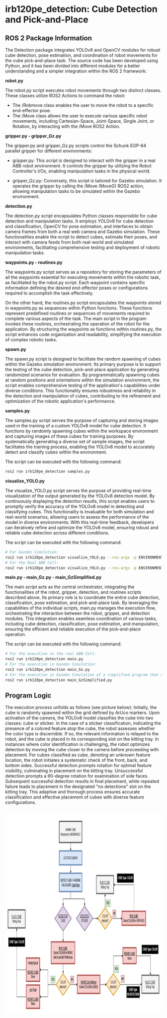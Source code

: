 # irb120pe_detection: Cube Detection and Pick-and-Place

<!-- INFORMATION -->
## ROS 2 Package Information

The Detection package integrates YOLOv8 and OpenCV modules for robust cube detection, pose estimation, and coordination of robot movements for the cube pick-and-place task. The source code has been developed using Python, and it has been divided into different modules for a better understanding and a simpler integration within the ROS 2 framework:

__robot.py__

The robot.py script executes robot movements through two distinct classes. These classes utilize ROS2 Actions to command the robot:

- The /Robmove class enables the user to move the robot to a specific end-effector pose.
- The /Move class allows the user to execute various specific robot movements, including Cartesian-Space, Joint-Space, Single Joint, or Rotation, by interacting with the /Move ROS2 Action.

__gripper.py - gripper_Gz.py__

The gripper.py and gripper_Gz.py scripts control the Schunk EGP-64 parallel gripper for different environments:

- gripper.py: This script is designed to interact with the gripper in a real ABB robot environment. It controls the gripper by utilizing the Robot Controller's I/Os, enabling manipulation tasks in the physical world.

- gripper_Gz.py: Conversely, this script is tailored for Gazebo simulation. It operates the gripper by calling the /Move (MoveG) ROS2 action, allowing manipulation tasks to be simulated within the Gazebo environment.

__detection.py__

The detection.py script encapsulates Python classes responsible for cube detection and manipulation tasks. It employs YOLOv8 for cube detection and classification, OpenCV for pose estimation, and interfaces to obtain camera frames from both a real web camera and Gazebo simulation. These functionalities enable the script to detect cubes, estimate their poses, and interact with camera feeds from both real-world and simulated environments, facilitating comprehensive testing and deployment of robotic manipulation tasks.

__waypoints.py - routines.py__

The waypoints.py script serves as a repository for storing the parameters of all the waypoints essential for executing movements within the robotic task, as facilitated by the robot.py script. Each waypoint contains specific information defining the desired end-effector poses or configurations required to accomplish the task effectively.

On the other hand, the routines.py script encapsulates the waypoints stored in waypoints.py as sequences within Python functions. These functions represent predefined routines or sequences of movements required to complete various aspects of the task. The main script in the program invokes these routines, orchestrating the operation of the robot for the application. By structuring the waypoints as functions within routines.py, the script enhances code organization and readability, simplifying the execution of complex robotic tasks.

__spawn.py__

The spawn.py script is designed to facilitate the random spawning of cubes within the Gazebo simulation environment. Its primary purpose is to support the testing of the cube detection, pick-and-place application by generating randomized scenarios for evaluation. By programmatically spawning cubes at random positions and orientations within the simulation environment, the script enables comprehensive testing of the application's capabilities under diverse conditions. This functionality ensures robustness and reliability in the detection and manipulation of cubes, contributing to the refinement and optimization of the robotic application's performance.

__samples.py__

The samples.py script serves the purpose of capturing and storing images used in the training of a custom YOLOv8 model for cube detection. It functions by randomly spawning cubes within the workspace environment and capturing images of these cubes for training purposes. By systematically generating a diverse set of sample images, the script facilitates the training process, enabling the YOLOv8 model to accurately detect and classify cubes within the environment. 

The script can be executed with the following command:
```sh
ros2 run irb120pe_detection samples.py
```

__visualize_YOLO.py__

The visualize_YOLO.py script serves the purpose of providing real-time visualization of the output generated by the YOLOv8 detection model. By continuously displaying the detection results, this script enables users to promptly verify the accuracy of the YOLOv8 model in detecting and classifying cubes. This functionality is invaluable for both simulation and real-world scenarios, allowing users to assess the performance of the model in diverse environments. With this real-time feedback, developers can iteratively refine and optimize the YOLOv8 model, ensuring robust and reliable cube detection across different conditions.

The script can be executed with the following command:
```sh
# For Gazebo Simulation:
ros2 run irb120pe_detection visualize_YOLO.py --ros-args -p ENVIRONMENT:="GAZEBO"
# For the Real ABB Cell:
ros2 run irb120pe_detection visualize_YOLO.py --ros-args -p ENVIRONMENT:="ROBOT"
```

__main.py - main_Gz.py - main_GzSimplified.py__

The main script acts as the central orchestrator, integrating the functionalities of the robot, gripper, detection, and routines scripts described above. Its primary role is to coordinate the entire cube detection, classification, pose estimation, and pick-and-place task. By leveraging the capabilities of the individual scripts, main.py manages the execution flow, orchestrating the interaction between the robot, gripper, and detection modules. This integration enables seamless coordination of various tasks, including cube detection, classification, pose estimation, and manipulation, ensuring the efficient and reliable execution of the pick-and-place operation.

The script can be executed with the following command:
```sh
# For the execution in the real ABB Cell:
ros2 run irb120pe_detection main.py 
# For the execution in Gazebo Simulation:
ros2 run irb120pe_detection main_Gz.py
# For the execution in Gazebo Simulation of a simplified program that obtains the robot pose directly from Gazebo, without triggering YOLOv8 and OpenCV modules:
ros2 run irb120pe_detection main_GzSimplified.py 
```

<!-- Program Logic -->
## Program Logic

The execution process unfolds as follows (see picture below): Initially, the cube is randomly spawned within the grid defined by ArUco markers. Upon activation of the camera, the YOLOv8 model classifies the cube into two classes: cube or sticker. In the case of a sticker classification, indicating the presence of a colored feature atop the cube, the robot assesses whether the color type is discernible. If so, the relevant information is relayed to the robot, and the cube is placed in its corresponding slot on the kitting tray. In instances where color identification is challenging, the robot optimizes detection by moving the cube closer to the camera before proceeding with placement. For cubes classified as cube, denoting an unknown feature location, the robot initiates a systematic check of the front, back, and bottom sides. Successful detection prompts rotation for optimal feature visibility, culminating in placement on the kitting tray. Unsuccessful detection prompts a 90-degree rotation for examination of side faces. Subsequent successful detection results in final placement, while repeated failure leads to placement in the designated "no detections" slot on the kitting tray. This adaptive and thorough process ensures accurate classification and effective placement of cubes with diverse feature configurations. 

<br />
<div align="center">
  <a>
    <img src="../media/detection.jpg" alt="header" width="1226" height="642">
  </a>

  <br />
</div>
<br />